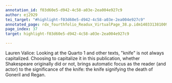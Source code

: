 ```yaml
---
annotation_id: f03d60e5-d942-4c58-a03e-2ea004e927c9
author: ej2929
tei_target: "#highlight-f03d60e5-d942-4c58-a03e-2ea004e927c9"
annotated_page: rdx_fourthfolio_Readux_VirtualPage_38.p.idm140331381009456
page_index: 37
target: highlight-f03d60e5-d942-4c58-a03e-2ea004e927c9

---
```

Lauren Valice: Looking at the Quarto 1 and other texts, "knife" is not always capitalized. Choosing to capitalize it in this publication, whether Shakespeare originally did or not, brings automatic focus as the reader (and actor) to the significance of the knife: the knife signifying the death of Goneril and Regan.